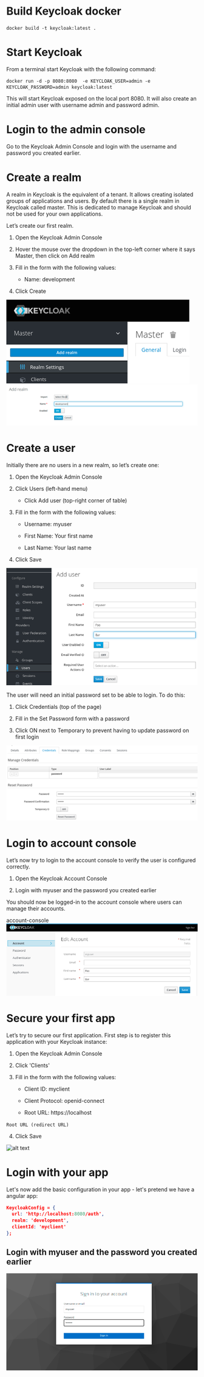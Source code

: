 # Build Keycloak docker

```docker
docker build -t keycloak:latest .
```

# Start Keycloak
From a terminal start Keycloak with the following command:

```docker
docker run -d -p 8080:8080  -e KEYCLOAK_USER=admin -e KEYCLOAK_PASSWORD=admin keycloak:latest
```

This will start Keycloak exposed on the local port 8080. It will also create an initial admin user with username admin and password admin.


# Login to the admin console
Go to the Keycloak Admin Console and login with the username and password you created earlier.

# Create a realm
A realm in Keycloak is the equivalent of a tenant. It allows creating isolated groups of applications and users. By default there is a single realm in Keycloak called master. This is dedicated to manage Keycloak and should not be used for your own applications.

Let’s create our first realm.

1. Open the Keycloak Admin Console

2. Hover the mouse over the dropdown in the top-left corner where it says Master, then click on Add realm

3. Fill in the form with the following values:

    * Name: development

4. Click Create

![alt text](./images/add-realm.png)
![alt text](./images/realm.png)

# Create a user
Initially there are no users in a new realm, so let’s create one:

1. Open the Keycloak Admin Console

2. Click Users (left-hand menu)

    * Click Add user (top-right corner of table)

3. Fill in the form with the following values:

    * Username: myuser

    * First Name: Your first name

    * Last Name: Your last name

4. Click Save

![alt text](./images/add-user.png)

The user will need an initial password set to be able to login. To do this:

1. Click Credentials (top of the page)

2. Fill in the Set Password form with a password

3. Click ON next to Temporary to prevent having to update password on first login

![alt text](./images/set-password.png)


# Login to account console
Let’s now try to login to the account console to verify the user is configured correctly.

1. Open the Keycloak Account Console

2. Login with myuser and the password you created earlier

You should now be logged-in to the account console where users can manage their accounts.

account-console
![alt text](./images/account-console.png)


# Secure your first app
Let’s try to secure our first application. First step is to register this application with your Keycloak instance:

1. Open the Keycloak Admin Console

2. Click 'Clients'

3. Fill in the form with the following values:

    - Client ID: myclient

    - Client Protocol: openid-connect

    - Root URL: https://localhost

```Root URL (redirect URL)```

4. Click Save

![alt text](./images/add-client.png)


# Login with your app
Let's now add the basic configuration in your app - let's pretend we have a angular app:

```json
KeycloakConfig = {
  url: 'http://localhost:8080/auth',
  realm: 'development',
  clientId: 'myclient'
};
```

## Login with myuser and the password you created earlier

![alt text](./images/login.png)

